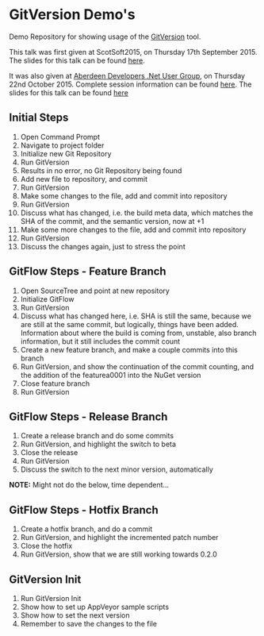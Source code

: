 # GitVersion Demo's
Demo Repository for showing usage of the [GitVersion](https://github.com/GitTools/GitVersion) tool.

This talk was first given at ScotSoft2015, on Thursday 17th September 2015. The slides for this talk can be found [here](http://www.slideshare.net/gep13/semantic-versioning-with-gitversion).

It was also given at [Aberdeen Developers .Net User Group](http://www.aberdeendevelopers.co.uk/), on Thursday 22nd October 2015.  Complete session information can be found [here](http://www.aberdeendevelopers.co.uk/october-2015-meeting-gary-ewan-park/).  The slides for this talk can be found [here](http://www.slideshare.net/gep13/semantic-versioning-with-gitversion-take-2)

## Initial Steps
1. Open Command Prompt
2. Navigate to project folder
3. Initialize new Git Repository
3. Run GitVersion
4. Results in no error, no Git Repository being found
5. Add new file to repository, and commit
7. Run GitVersion
8. Make some changes to the file, add and commit into repository
9. Run GitVersion
10. Discuss what has changed, i.e. the build meta data, which matches the SHA of the commit, and the semantic version, now at +1
11. Make some more changes to the file, add and commit into repository
12. Run GitVersion
13. Discuss the changes again, just to stress the point

## GitFlow Steps - Feature Branch
1. Open SourceTree and point at new repository
2. Initialize GitFlow
3. Run GitVersion
4. Discuss what has changed here, i.e. SHA is still the same, because we are still at the same commit, but logically, things have been added.  Information about where the build is coming from, unstable, also branch information, but it still includes the commit count
5. Create a new feature branch, and make a couple commits into this branch
6. Run GitVersion, and show the continuation of the commit counting, and the addition of the featurea0001 into the NuGet version
7. Close feature branch
8. Run GitVersion

## GitFlow Steps - Release Branch
1. Create a release branch and do some commits
2. Run GitVersion, and highlight the switch to beta
3. Close the release
4. Run GitVersion
5. Discuss the switch to the next minor version, automatically

**NOTE:** Might not do the below, time dependent...

## GitFlow Steps - Hotfix Branch
1. Create a hotfix branch, and do a commit
2. Run GitVersion, and highlight the incremented patch number
3. Close the hotfix
4. Run GitVersion, show that we are still working towards 0.2.0

## GitVersion Init
1. Run GitVersion Init
2. Show how to set up AppVeyor sample scripts
3. Show how to set the next version
4. Remember to save the changes to the file